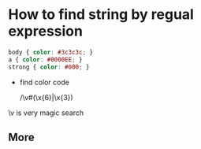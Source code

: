 # How to find string by regual expression

```css
body { color: #3c3c3c; }
a { color: #0000EE; }
strong { color: #000; }
```

* find color code

    /\v#(\x{6}|\x{3})
    
\v is very magic search

## More


